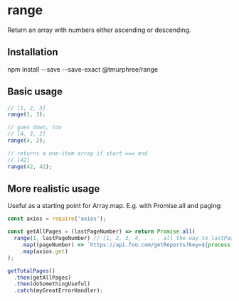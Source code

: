 # range  
Return an array with numbers either ascending or descending. 

## Installation  
npm install --save --save-exact @tmurphree/range  

## Basic usage  
``` js
// [1, 2, 3]
range(1, 3);

// goes down, too
// [4, 3, 2]
range(4, 2);

// returns a one-item array if start === end
// [42]
range(42, 42);

```

## More realistic usage  
Useful as a starting point for Array.map.  E.g. with Promise.all and paging:
``` js
const axios = require('axios');

const getAllPages = (lastPageNumber) => return Promise.all(
  range(1, lastPageNumber) // [1, 2, 3, 4, . . . all the way to lastPageNumber]
    .map((pageNumber) => `https://api.foo.com/getReports?key=${process.env.KEY}&page=${pageNumber}`)
    .map(axios.get)
);

getTotalPages()
  .then(getAllPages)
  .then(doSomethingUseful)
  .catch(myGreatErrorHandler);
```